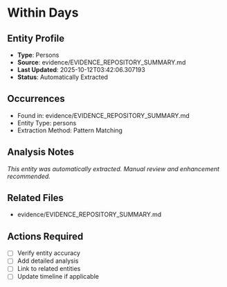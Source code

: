 # Within Days

## Entity Profile
- **Type**: Persons
- **Source**: evidence/EVIDENCE_REPOSITORY_SUMMARY.md
- **Last Updated**: 2025-10-12T03:42:06.307193
- **Status**: Automatically Extracted

## Occurrences
- Found in: evidence/EVIDENCE_REPOSITORY_SUMMARY.md
- Entity Type: persons
- Extraction Method: Pattern Matching

## Analysis Notes
*This entity was automatically extracted. Manual review and enhancement recommended.*

## Related Files
- evidence/EVIDENCE_REPOSITORY_SUMMARY.md

## Actions Required
- [ ] Verify entity accuracy
- [ ] Add detailed analysis
- [ ] Link to related entities
- [ ] Update timeline if applicable

